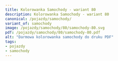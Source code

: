 ```yaml
---
title: Kolorowanka Samochody - wariant 80
description: Kolorowanka Samochody - wariant 80
canonical: /pojazdy/samochody/
variant_of: samochody
image: /pojazdy/samochody/80/samochody-80.svg
pdf: /pojazdy/samochody/80/samochody-80.pdf
alt: "Darmowa kolorowanka samochody do druku PDF"
tags:
- pojazdy
- samochody
---
```

